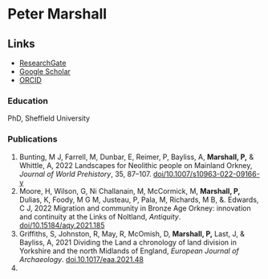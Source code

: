 # Peter Marshall

## Links
- [ResearchGate](https://www.researchgate.net/profile/Peter-Marshall-8)
- [Google Scholar](https://scholar.google.com/citations?user=6umhXIcAAAAJ&hl=en)
- [ORCID](https://orcid.org/0000-0002-1949-7702)
### Education
PhD, Sheffield University

### Publications
1. Bunting, M J, Farrell, M, Dunbar, E, Reimer, P, Bayliss, A, **Marshall, P,** & Whittle, A, 2022 Landscapes for Neolithic people on Mainland Orkney, *Journal of World Prehistory*, 35, 87–107. [doi/10.1007/s10963-022-09166-y](https://doi.org/10.1007/s10963-022-09166-y)
2. Moore, H, Wilson, G, Ni Challanain, M, McCormick, M, **Marshall, P,** Dulias, K, Foody, M G M, Justeau, P, Pala, M, Richards, M B, &. Edwards, C J, 2022 Migration and community in Bronze Age Orkney: innovation and continuity at the Links of Noltland, *Antiquity*. [doi/10.15184/aqy.2021.185](https://doi.org/10.15184/aqy.2021.185)
3. Griffiths, S, Johnston, R, May, R, McOmish, D, **Marshall, P,** Last, J, & Bayliss, A, 2021 Dividing the Land a chronology of land division in Yorkshire and the north Midlands of England, *European Journal of Archaeology*. [doi.10.1017/eaa.2021.48](https://doi.org/10.1017/eaa.2021.48)
4. 

